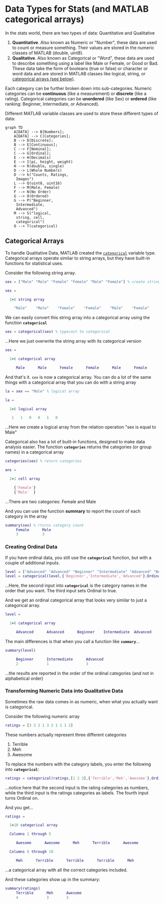 # Data Types for Stats (and MATLAB categorical arrays)

In the stats world, there are two types of data: Quantitative and Qualitative

1. **Quantitative**. Also known as Numeric or "Number", these data are used to count or measure something. Their values are stored in the numeric classes of MATLAB (double, uint8).
2.  **Qualitative**. Also known as Categorical or "Word", these data are used to describe something using a label like Male or Female, or Good or Bad. These data take the form of booleans (true or false) or character or word data and are stored in MATLAB classes like logical, string,  or [categorical arrays (see below)](#categorical-arrays).

Each category can be further broken down into sub-categories. Numeric categories can be **continuous** (like a measurement) or **discrete** (like a rating). Categorical categories can be **unordered** (like Sex) or **ordered** (like ranking: Beginner, Intermediate, or Advanced).

Different MATLAB variable classes are used to store these different types of data:

```mermaid
graph TD
    A[DATA] --> B[Numbers];
    A[DATA] --> C[Categories];
    B --> D[Discrete];
    B --> E[Continuous];
    C --> F[Nominal];
    C --> G[Ordinal];
    E --> H(Decimals)
    E --> I(pi, height, weight)
    H --> R(double, single)
    D --> L(Whole Numbers)
    D --> k("Counts, Ratings,
     Images")
    L --> Q(uint8, uint16)
    F --> M(Male, Female)
    F --> N(No Order)
    G --> O(Ordered)
    G --> P("Beginner,
     Intermediate,
     Advanced")
    M --> S("logical,
     string, cell,
     categorical")
    O --> T(categorical)
```

## Categorical Arrays

To handle Qualitative Data, MATLAB created the [`categorical`](https://www.mathworks.com/help/matlab/categorical-arrays.html) variable type. Categorical arrays operate similar to string arrays, but they have built-in functions for statistical uses.

Consider the following string array.

```matlab linenums="1" title="Create String array"
sex = ["Male" "Male" "Female" "Female" "Male" "Female"] % create string array
```

```matlab
sex = 

  1×6 string array

    "Male"    "Male"    "Female"    "Female"    "Male"    "Female"
```

We can easily convert this string array into a categorical array using the function **`categorical`**

```matlab
sex = categorical(sex) % typecast to categorical
```

…Here we just overwrite the string array with its categorical version

```matlab
sex = 

  1×6 categorical array

     Male      Male      Female      Female      Male      Female 
```

And that's it. *`sex`* is now a categorical array. You can do a lot of the same things with a categorical array that you can do with a string array

```matlab linenums="1" title="Create logical array from a categorical array"
la = sex == "Male" % logical array
```

```matlab
la =

  1×6 logical array

   1   1   0   0   1   0
```

…Here we create a logical array from the relation operation "sex is equal to Male"

Categorical also has a lot of built-in functions, designed to make data analysis easier. The function **`categories`** returns the categories (or group names) in a categorical array

```matlab linenums="1" title="Get Categories"
categories(sex) % return categories
```

```matlab
ans =

  2×1 cell array

    {'Female'}
    {'Male'  }
```

…There are two categories: Female and Male

And you can use the function **summary** to report the count of each category in the array

```matlab linenums="1" title="Summary"
summary(sex) % rturns category count
     Female      Male 
     3           3    
```

### Creating Ordinal Data

If you have ordinal data, you still use the  **`categorical`** function, but with a couple of additional inputs.

```matlab linenums="1" title="Create Ordinal Categorical Array"
level = ["Advanced" "Advanced" "Beginner" "Intermediate" "Advanced" "Beginner"] % create string
level = categorical(level,{'Beginner','Intermediate','Advanced'},Ordinal=true) % typecast to ordinal
```

…Here, the second input into **`categorical`** is the category names in the order that you want. The third input sets Ordinal to true.

And we get an ordinal categorical array that looks very similar to just a categorical array.

```matlab
level = 

  1×6 categorical array

     Advanced      Advanced      Beginner    Intermediate  Advanced      Beginner     
```

The main differences is that when you call a function like  **`summary`**…

```matlab
summary(level)
```

```matlab
     Beginner      Intermediate      Advanced 
     2             1                 3       
```

…the results are reported in the order of the ordinal categories (and not in alphabetical order)

### Transforming Numeric Data into Qualitative Data

Sometimes the raw data comes in as numeric, when what you actually want is categorical.

Consider the following numeric array

```matlab
ratings = [3 3 2 1 3 2 1 1 1 2]
```

These numbers actually represent three different categories

1. Terrible
2. Meh
3. Awesome

To replace the numbers with the category labels, you enter the following into **`categorical`**:

```matlab
ratings = categorical(ratings,[1 2 3],{'Terrible','Meh','Awesome'},Ordinal=true)
```

…notice here that the second input is the rating categories as numbers, while the third input is the ratings categories as labels. The fourth input turns Ordinal on.

And you get…

```matlab
ratings = 

  1×10 categorical array

  Columns 1 through 5

     Awesome      Awesome      Meh      Terrible      Awesome 

  Columns 6 through 10

     Meh      Terrible      Terrible      Terrible      Meh 
```

…a categorical array with all the correct categories included.

And these categories show up in the summary:

```matlab
summary(ratings)
     Terrible      Meh      Awesome 
     4             3        3   
```
